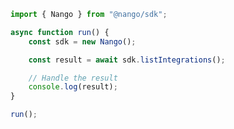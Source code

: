 <!-- Start SDK Example Usage [usage] -->
```typescript
import { Nango } from "@nango/sdk";

async function run() {
    const sdk = new Nango();

    const result = await sdk.listIntegrations();

    // Handle the result
    console.log(result);
}

run();

```
<!-- End SDK Example Usage [usage] -->